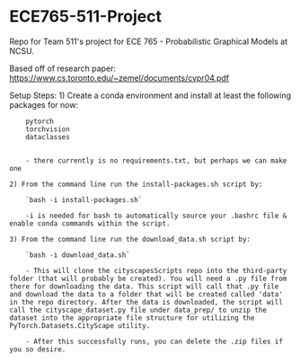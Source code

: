 # ECE765-511-Project
Repo for Team 511's project for ECE 765 - Probabilistic Graphical Models at NCSU.

Based off of research paper: https://www.cs.toronto.edu/~zemel/documents/cvpr04.pdf


Setup Steps:
	1) Create a conda environment and install at least the following packages for now:
		
		pytorch
		torchvision
		dataclasses
		

		- there currently is no requirements.txt, but perhaps we can make one
	
	2) From the command line run the install-packages.sh script by:
		
		`bash -i install-packages.sh`
		
		-i is needed for bash to automatically source your .bashrc file & enable conda commands within the script.
		
	3) From the command line run the download_data.sh script by:
	
		`bash -i download_data.sh`
		
		- This will clone the cityscapesScripts repo into the third-party folder (that will probably be created). You will need a .py file from there for downloading the data. This script will call that .py file and download the data to a folder that will be created called 'data' in the repo directory. After the data is downloaded, the script will call the cityscape_dataset.py file under data_prep/ to unzip the dataset into the appropriate file structure for utilizing the PyTorch.Datasets.CityScape utility.
		
		- After this successfully runs, you can delete the .zip files if you so desire.